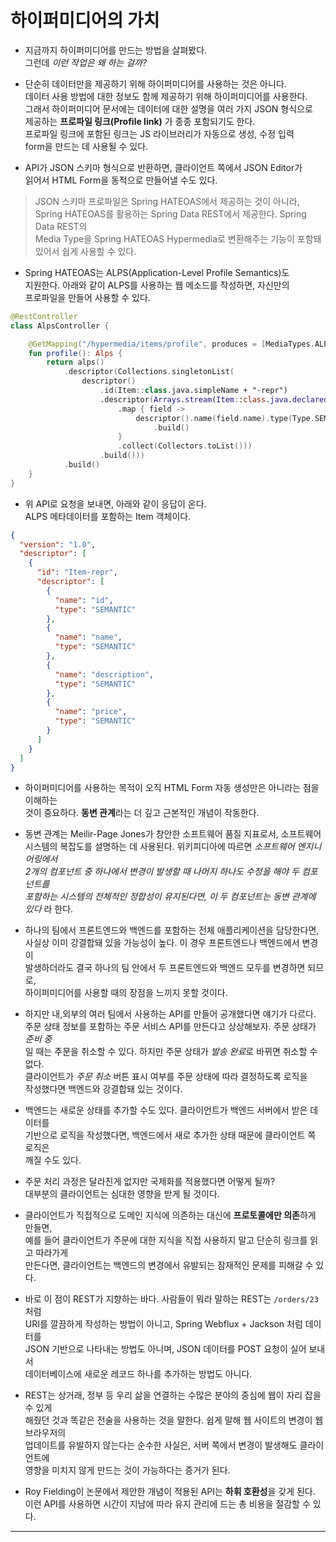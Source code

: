 # 하이퍼미디어의 가치

- 지금까지 하이퍼미디어를 만드는 방법을 살펴봤다.  
  그런데 _이런 작업은 왜 하는 걸까?_

- 단순히 데이터만을 제공하기 위해 하이퍼미디어를 사용하는 것은 아니다.  
  데이터 사용 방법에 대한 정보도 함께 제공하기 위해 하이퍼미디어를 사용한다.  
  그래서 하이퍼미디어 문서에는 데이터에 대한 설명을 여러 가지 JSON 형식으로  
  제공하는 **프로파일 링크(Profile link)** 가 종종 포함되기도 한다.  
  프로파일 링크에 포함된 링크는 JS 라이브러리가 자동으로 생성, 수정 입력  
  form을 만드는 데 사용될 수 있다.

- API가 JSON 스키마 형식으로 반환하면, 클라이언트 쪽에서 JSON Editor가  
  읽어서 HTML Form을 동적으로 만들어낼 수도 있다.

> JSON 스키마 프로파일은 Spring HATEOAS에서 제공하는 것이 아니라, Spring
> HATEOAS를 활용하는 Spring Data REST에서 제공한다. Spring Data REST의  
> Media Type을 Spring HATEOAS Hypermedia로 변환해주는 기능이 포함돼  
> 있어서 쉽게 사용할 수 있다.

- Spring HATEOAS는 ALPS(Application-Level Profile Semantics)도  
  지원한다. 아래와 같이 ALPS를 사용하는 웹 메소드를 작성하면, 자신만의  
  프로파일을 만들어 사용할 수 있다.

```kt
@RestController
class AlpsController {

    @GetMapping("/hypermedia/items/profile", produces = [MediaTypes.ALPS_JSON_VALUE])
    fun profile(): Alps {
        return alps()
            .descriptor(Collections.singletonList(
                descriptor()
                    .id(Item::class.java.simpleName + "-repr")
                    .descriptor(Arrays.stream(Item::class.java.declaredFields)
                        .map { field ->
                            descriptor().name(field.name).type(Type.SEMANTIC)
                                .build()
                        }
                        .collect(Collectors.toList()))
                    .build()))
            .build()
    }
}
```

- 위 API로 요청을 보내면, 아래와 같이 응답이 온다.  
  ALPS 메타데이터를 포함하는 Item 객체이다.

```json
{
  "version": "1.0",
  "descriptor": [
    {
      "id": "Item-repr",
      "descriptor": [
        {
          "name": "id",
          "type": "SEMANTIC"
        },
        {
          "name": "name",
          "type": "SEMANTIC"
        },
        {
          "name": "description",
          "type": "SEMANTIC"
        },
        {
          "name": "price",
          "type": "SEMANTIC"
        }
      ]
    }
  ]
}
```

- 하이퍼미디어를 사용하는 목적이 오직 HTML Form 자동 생성만은 아니라는 점을 이해하는  
  것이 중요하다. **동변 관계**라는 더 깊고 근본적인 개념이 작동한다.

- 동변 관계는 Meilir-Page Jones가 창안한 소프트웨어 품질 지표로서, 소프트웨어  
  시스템의 복잡도를 설명하는 데 사용된다. 위키피디아에 따르면 _소프트웨어 엔지니어링에서_  
  _2개의 컴포넌트 중 하나에서 변경이 발생할 때 나머지 하나도 수정을 해야 두 컴포넌트를_  
  _포함하는 시스템의 전체적인 정합성이 유지된다면, 이 두 컴포넌트는 동변 관계에 있다_ 라 한다.

- 하나의 팀에서 프론트엔드와 백엔드를 포함하는 전체 애플리케이션을 담당한다면,  
  사실상 이미 강결합돼 있을 가능성이 높다. 이 경우 프론트엔드나 백엔드에서 변경이  
  발생하더라도 결국 하나의 팀 안에서 두 프론트엔드와 백엔드 모두를 변경하면 되므로,  
  하이퍼미디어를 사용할 때의 장점을 느끼지 못할 것이다.

- 하지만 내,외부의 여러 팀에서 사용하는 API를 만들어 공개했다면 얘기가 다르다.  
  주문 상태 정보를 포함하는 주문 서비스 API를 만든다고 상상해보자. 주문 상태가 _준비 중_  
  일 때는 주문을 취소할 수 있다. 하지만 주문 상태가 *발송 완료*로 바뀌면 취소할 수 없다.  
  클라이언트가 _주문 취소_ 버튼 표시 여부를 주문 상태에 따라 결정하도록 로직을  
  작성했다면 백엔드와 강결합돼 있는 것이다.

- 백엔드는 새로운 상태를 추가할 수도 있다. 클라이언트가 백엔드 서버에서 받은 데이터를  
  기반으로 로직을 작성했다면, 백엔드에서 새로 추가한 상태 때문에 클라이언트 쪽 로직은  
  깨질 수도 있다.

- 주문 처리 과정은 달라진게 없지만 국제화를 적용했다면 어떻게 될까?  
  대부분의 클라이언트는 심대한 영향을 받게 될 것이다.

- 클라이언트가 직접적으로 도메인 지식에 의존하는 대신에 **프로토콜에만 의존**하게 만들면,  
  예를 들어 클라이언트가 주문에 대한 지식을 직접 사용하지 말고 단순히 링크를 읽고 따라가게  
  만든다면, 클라이언트는 백엔드의 변경에서 유발되는 잠재적인 문제를 피해갈 수 있다.

- 바로 이 점이 REST가 지향하는 바다. 사람들이 뭐라 말하는 REST는 `/orders/23`처럼  
  URI를 깔끔하게 작성하는 방법이 아니고, Spring Webflux + Jackson 처럼 데이터를  
  JSON 기반으로 나타내는 방법도 아니며, JSON 데이터를 POST 요청이 실어 보내서  
  데이터베이스에 새로운 레코드 하나를 추가하는 방법도 아니다.

- REST는 상거래, 정부 등 우리 삶을 연결하는 수많은 분야의 중심에 웹이 자리 잡을 수 있게  
  해줬던 것과 똑같은 전술을 사용하는 것을 말한다. 쉽게 말해 웹 사이트의 변경이 웹 브라우저의  
  업데이트를 유발하지 않는다는 순수한 사실은, 서버 쪽에서 변경이 발생해도 클라이언트에  
  영향을 미치지 않게 만드는 것이 가능하다는 증거가 된다.

- Roy Fielding이 논문에서 제안한 개념이 적용된 API는 **하휘 호환성**을 갖게 된다.  
  이런 API를 사용하면 시간이 지남에 따라 유지 관리에 드는 총 비용을 절감할 수 있다.

<hr/>
